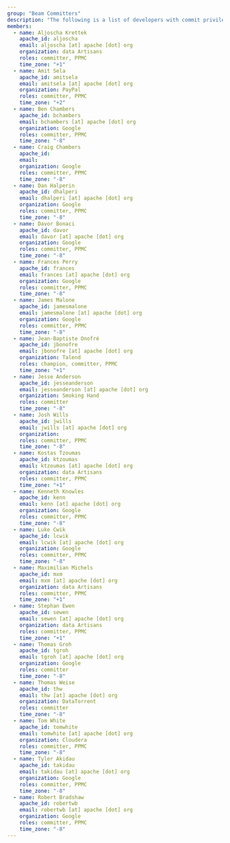 ```yaml
---
group: "Beam Committers"
description: "The following is a list of developers with commit privileges that have directly contributed to the project in one way or another."
members:
  - name: Aljoscha Krettek
    apache_id: aljoscha
    email: aljoscha [at] apache [dot] org
    organization: data Artisans
    roles: committer, PPMC
    time_zone: "+1"
  - name: Amit Sela
    apache_id: amitsela
    email: amitsela [at] apache [dot] org
    organization: PayPal
    roles: committer, PPMC
    time_zone: "+2"
  - name: Ben Chambers
    apache_id: bchambers
    email: bchambers [at] apache [dot] org
    organization: Google
    roles: committer, PPMC
    time_zone: "-8"
  - name: Craig Chambers
    apache_id:
    email:
    organization: Google
    roles: committer, PPMC
    time_zone: "-8"
  - name: Dan Halperin
    apache_id: dhalperi
    email: dhalperi [at] apache [dot] org
    organization: Google
    roles: committer, PPMC
    time_zone: "-8"
  - name: Davor Bonaci
    apache_id: davor
    email: davor [at] apache [dot] org
    organization: Google
    roles: committer, PPMC
    time_zone: "-8"
  - name: Frances Perry
    apache_id: frances
    email: frances [at] apache [dot] org
    organization: Google
    roles: committer, PPMC
    time_zone: "-8"
  - name: James Malone
    apache_id: jamesmalone
    email: jamesmalone [at] apache [dot] org
    organization: Google
    roles: committer, PPMC
    time_zone: "-8"
  - name: Jean-Baptiste Onofré
    apache_id: jbonofre
    email: jbonofre [at] apache [dot] org
    organization: Talend
    roles: champion, committer, PPMC
    time_zone: "+1"
  - name: Jesse Anderson
    apache_id: jesseanderson
    email: jesseanderson [at] apache [dot] org
    organization: Smoking Hand
    roles: committer
    time_zone: "-8"
  - name: Josh Wills
    apache_id: jwills
    email: jwills [at] apache [dot] org
    organization:
    roles: committer, PPMC
    time_zone: "-8"
  - name: Kostas Tzoumas
    apache_id: ktzoumas
    email: ktzoumas [at] apache [dot] org
    organization: data Artisans
    roles: committer, PPMC
    time_zone: "+1"
  - name: Kenneth Knowles
    apache_id: kenn
    email: kenn [at] apache [dot] org
    organization: Google
    roles: committer, PPMC
    time_zone: "-8"
  - name: Luke Cwik
    apache_id: lcwik
    email: lcwik [at] apache [dot] org
    organization: Google
    roles: committer, PPMC
    time_zone: "-8"
  - name: Maximilian Michels
    apache_id: mxm
    email: mxm [at] apache [dot] org
    organization: data Artisans
    roles: committer, PPMC
    time_zone: "+1"
  - name: Stephan Ewen
    apache_id: sewen
    email: sewen [at] apache [dot] org
    organization: data Artisans
    roles: committer, PPMC
    time_zone: "+1"
  - name: Thomas Groh
    apache_id: tgroh
    email: tgroh [at] apache [dot] org
    organization: Google
    roles: committer
    time_zone: "-8"
  - name: Thomas Weise
    apache_id: thw
    email: thw [at] apache [dot] org
    organization: DataTorrent
    roles: committer
    time_zone: "-8"
  - name: Tom White
    apache_id: tomwhite
    email: tomwhite [at] apache [dot] org
    organization: Cloudera
    roles: committer, PPMC
    time_zone: "-8"
  - name: Tyler Akidau
    apache_id: takidau
    email: takidau [at] apache [dot] org
    organization: Google
    roles: committer, PPMC
    time_zone: "-8"
  - name: Robert Bradshaw
    apache_id: robertwb
    email: robertwb [at] apache [dot] org
    organization: Google
    roles: committer, PPMC
    time_zone: "-8"
---
```

